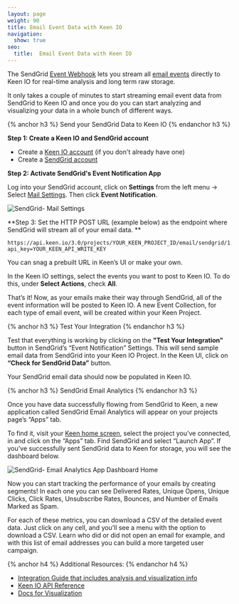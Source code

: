 ```yaml
---
layout: page
weight: 90
title: Email Event Data with Keen IO
navigation:
  show: true
seo:
  title:  Email Event Data with Keen IO
---
```


The SendGrid [Event Webhook]({{root_url}}/API_Reference/Webhooks/event.html) lets you stream all [email events]({{root_url}}/User_Guide/email_activity.html#-Email-Events) directly to Keen IO for real-time analysis and long term raw storage.

It only takes a couple of minutes to start streaming email event data from SendGrid to Keen IO and once you do you can start analyzing and visualizing your data in a whole bunch of different ways.

{% anchor h3 %}
Send your SendGrid Data to Keen IO
{% endanchor h3 %}

**Step 1: Create a Keen IO and SendGrid account**

* Create a <a href="https://keen.io/signup?utm_source=sendgrid_docs&utm_campaign=sendgrid">Keen IO account</a> (if you don't already have one)
* Create a <a href="https://sendgrid.com/user/signup"> SendGrid account</a>


**Step 2: Activate SendGrid's Event Notification App**

Log into your SendGrid account, click on **Settings** from the left menu → Select <a href="http://app.sendgrid.com/settings/mail_settings">Mail Settings</a>. Then click **Event Notification**.

![SendGrid- Mail Settings]({{root_url}}/images/keen/sendgrid_mailsettings_eventnotification.png)

**Step 3: Set the HTTP POST URL (example below) as the endpoint where SendGrid will stream all of your email data. **

```
https://api.keen.io/3.0/projects/YOUR_KEEN_PROJECT_ID/email/sendgrid/1.0?api_key=YOUR_KEEN_API_WRITE_KEY
```
You can snag a prebuilt URL in Keen’s UI or make your own.  

In the Keen IO settings, select the events you want to post to Keen IO. To do this, under **Select Actions**, check **All**.

That’s it! Now, as your emails make their way through SendGrid, all of the event information will be posted to Keen IO. A new Event Collection, for each type of email event, will be created within your Keen Project.

{% anchor h3 %}
Test Your Integration
{% endanchor h3 %}

Test that everything is working by clicking  on the **"Test Your Integration"** button in SendGrid’s “Event Notification” Settings. This will send sample email data from SendGrid into your Keen IO Project. In the Keen UI, click on **“Check for SendGrid Data”** button. 

Your SendGrid email data should now be populated in Keen IO.

{% anchor h3 %}
SendGrid Email Analytics
{% endanchor h3 %}

Once you have data successfully flowing from SendGrid to Keen, a new application called SendGrid Email Analytics will appear on your projects page’s “Apps” tab. 

To find it, visit your [Keen home screen](https://keen.io/home), select the project you’ve connected, in and click on the “Apps” tab. Find SendGrid and select “Launch App”. If you’ve successfully sent SendGrid data to Keen for storage, you will see the dashboard below. 

![SendGrid- Email Analytics App Dashboard Home]({{root_url}}/images/keen/sendgrid_email_analytics_dashboard_empty.png)

Now you can start tracking the performance of your emails by creating segments! In each one you can see Delivered Rates, Unique Opens, Unique Clicks, Click Rates, Unsubscribe Rates, Bounces, and Number of Emails Marked as Spam.

For each of these metrics, you can download a CSV of the detailed event data. Just click on any cell, and you’ll see a menu with the option to download a CSV. Learn who did or did not open an email for example, and with this list of email addresses you can build a more targeted user campaign.


{% anchor h4 %}
Additional Resources:
{% endanchor h4 %}

- [Integration Guide that includes analysis and visualization info](https://sendgrid.com/docs/Integrate/Tutorials/analytics_with_keen_io.html)
- [Keen IO API Reference](https://keen.io/docs/api/)
- [Docs for Visualization](https://keen.io/docs/visualize/)
